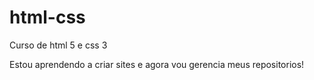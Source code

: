 # html-css
 Curso de html 5 e css 3 

Estou aprendendo a criar sites e agora vou gerencia 
meus repositorios!